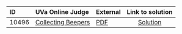 | ID | UVa Online Judge | External | Link to solution |
|:---|:---|:---|:---:|
| 10496 | [Collecting Beepers](https://onlinejudge.org/index.php?option=com_onlinejudge&Itemid=8&category=654&page=show_problem&problem=1437) | [PDF](https://onlinejudge.org/external/104/10496.pdf) | [Solution](https%3A//github.com/versenyi98/programming-contests/tree/master/UVa%20Online%20Judge/10496%2520-%2520Collecting%2520Beepers)|
